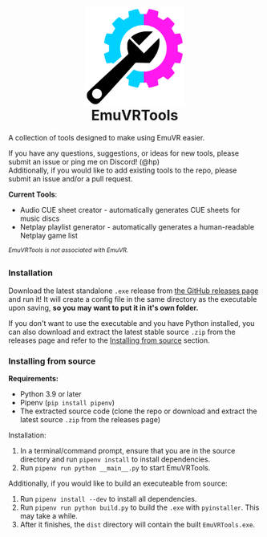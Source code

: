 <p align="center" style="margin-bottom: 0px !important;">
  <img width="200" src="logo.png" alt="EmuVRTools Logo" align="center">
</p>
<h1 align="center" style="margin-top: 0px;">EmuVRTools</h1>

A collection of tools designed to make using EmuVR easier.

If you have any questions, suggestions, or ideas for new tools, please submit an issue or ping me on Discord! (@hp)  
Additionally, if you would like to add existing tools to the repo, please submit an issue and/or a pull request.

**Current Tools**:
- Audio CUE sheet creator - automatically generates CUE sheets for music discs
- Netplay playlist generator - automatically generates a human-readable Netplay game list

<sup>*EmuVRTools is not associated with EmuVR.*</sup>

### Installation
Download the latest standalone `.exe` release from [the GitHub releases page](https://github.com/hpenney2/EmuVRTools/releases) and run it!
It will create a config file in the same directory as the executable upon saving, **so you may want to put it in it's own folder.**

If you don't want to use the executable and you have Python installed,
you can also download and extract the latest stable source `.zip` from the releases page and refer to the [Installing from source](#installing-from-source) section.

### Installing from source
**Requirements:**
- Python 3.9 or later
- Pipenv (`pip install pipenv`)
- The extracted source code (clone the repo or download and extract the latest source `.zip` from the releases page)

Installation:
1. In a terminal/command prompt, ensure that you are in the source directory and run `pipenv install` to install dependencies.
2. Run `pipenv run python __main__.py` to start EmuVRTools.

Additionally, if you would like to build an executeable from source:
1. Run `pipenv install --dev` to install all dependencies.
2. Run `pipenv run python build.py` to build the `.exe` with `pyinstaller`. This may take a while.
3. After it finishes, the `dist` directory will contain the built `EmuVRTools.exe`.